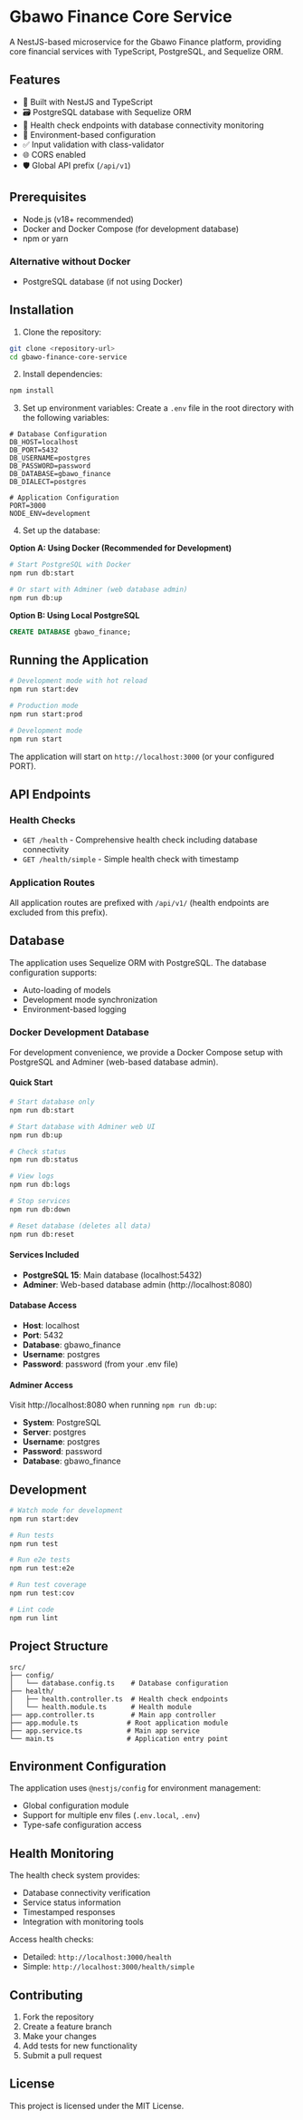 # Gbawo Finance Core Service

A NestJS-based microservice for the Gbawo Finance platform, providing core financial services with TypeScript, PostgreSQL, and Sequelize ORM.

## Features

- 🚀 Built with NestJS and TypeScript
- 🗃️ PostgreSQL database with Sequelize ORM
- 🏥 Health check endpoints with database connectivity monitoring
- 🔧 Environment-based configuration
- ✅ Input validation with class-validator
- 🌐 CORS enabled
- 🛡️ Global API prefix (`/api/v1`)

## Prerequisites

- Node.js (v18+ recommended)
- Docker and Docker Compose (for development database)
- npm or yarn

### Alternative without Docker
- PostgreSQL database (if not using Docker)

## Installation

1. Clone the repository:
```bash
git clone <repository-url>
cd gbawo-finance-core-service
```

2. Install dependencies:
```bash
npm install
```

3. Set up environment variables:
Create a `.env` file in the root directory with the following variables:
```env
# Database Configuration
DB_HOST=localhost
DB_PORT=5432
DB_USERNAME=postgres
DB_PASSWORD=password
DB_DATABASE=gbawo_finance
DB_DIALECT=postgres

# Application Configuration
PORT=3000
NODE_ENV=development
```

4. Set up the database:

**Option A: Using Docker (Recommended for Development)**
```bash
# Start PostgreSQL with Docker
npm run db:start

# Or start with Adminer (web database admin)
npm run db:up
```

**Option B: Using Local PostgreSQL**
```sql
CREATE DATABASE gbawo_finance;
```

## Running the Application

```bash
# Development mode with hot reload
npm run start:dev

# Production mode
npm run start:prod

# Development mode
npm run start
```

The application will start on `http://localhost:3000` (or your configured PORT).

## API Endpoints

### Health Checks
- `GET /health` - Comprehensive health check including database connectivity
- `GET /health/simple` - Simple health check with timestamp

### Application Routes
All application routes are prefixed with `/api/v1/` (health endpoints are excluded from this prefix).

## Database

The application uses Sequelize ORM with PostgreSQL. The database configuration supports:
- Auto-loading of models
- Development mode synchronization
- Environment-based logging

### Docker Development Database

For development convenience, we provide a Docker Compose setup with PostgreSQL and Adminer (web-based database admin).

#### Quick Start
```bash
# Start database only
npm run db:start

# Start database with Adminer web UI
npm run db:up

# Check status
npm run db:status

# View logs
npm run db:logs

# Stop services
npm run db:down

# Reset database (deletes all data)
npm run db:reset
```

#### Services Included
- **PostgreSQL 15**: Main database (localhost:5432)
- **Adminer**: Web-based database admin (http://localhost:8080)

#### Database Access
- **Host**: localhost
- **Port**: 5432
- **Database**: gbawo_finance
- **Username**: postgres
- **Password**: password (from your .env file)

#### Adminer Access
Visit http://localhost:8080 when running `npm run db:up`:
- **System**: PostgreSQL
- **Server**: postgres
- **Username**: postgres
- **Password**: password
- **Database**: gbawo_finance

## Development

```bash
# Watch mode for development
npm run start:dev

# Run tests
npm run test

# Run e2e tests
npm run test:e2e

# Run test coverage
npm run test:cov

# Lint code
npm run lint
```

## Project Structure

```
src/
├── config/
│   └── database.config.ts    # Database configuration
├── health/
│   ├── health.controller.ts  # Health check endpoints
│   └── health.module.ts      # Health module
├── app.controller.ts         # Main app controller
├── app.module.ts            # Root application module
├── app.service.ts           # Main app service
└── main.ts                  # Application entry point
```

## Environment Configuration

The application uses `@nestjs/config` for environment management:
- Global configuration module
- Support for multiple env files (`.env.local`, `.env`)
- Type-safe configuration access

## Health Monitoring

The health check system provides:
- Database connectivity verification
- Service status information
- Timestamped responses
- Integration with monitoring tools

Access health checks:
- Detailed: `http://localhost:3000/health`
- Simple: `http://localhost:3000/health/simple`

## Contributing

1. Fork the repository
2. Create a feature branch
3. Make your changes
4. Add tests for new functionality
5. Submit a pull request

## License

This project is licensed under the MIT License.
